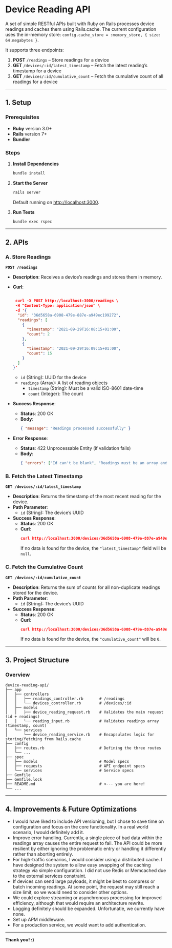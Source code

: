 
# Device Reading API

A set of simple RESTful APIs built with Ruby on Rails processes device readings and caches them using Rails.cache. The current configuration uses the in-memory store: `config.cache_store = :memory_store, { size: 64.megabytes }`.

It supports three endpoints:

1. **POST** `/readings` – Store readings for a device  
2. **GET** `/devices/:id/latest_timestamp` – Fetch the latest reading’s timestamp for a device  
3. **GET** `/devices/:id/cumulative_count` – Fetch the cumulative count of all readings for a device  

---

## 1. Setup

### Prerequisites

- **Ruby** version 3.0+
- **Rails** version 7+
- **Bundler** 

### Steps

1. **Install Dependencies**  
   ```bash
   bundle install
   ```

2. **Start the Server**  
   ```bash
   rails server
   ```
   Default running on [http://localhost:3000](http://localhost:3000).

3. **Run Tests**
   ```bash
   bundle exec rspec
   ```

---

## 2. APIs

### A. Store Readings

**`POST /readings`**  
- **Description**: Receives a device’s readings and stores them in memory.  
- **Curl**:
  ```json
  
   curl -X POST http://localhost:3000/readings \
   -H "Content-Type: application/json" \
   -d '{
    "id": "36d5658a-6908-479e-887e-a949ec199272",
    "readings": [
      {
        "timestamp": "2021-09-29T16:08:15+01:00",
        "count": 2
      },
      {
        "timestamp": "2021-09-29T16:09:15+01:00",
        "count": 15
      }
    ]
  }'
  ```
  - `id` (String): UUID for the device
  - `readings` (Array): A list of reading objects
    - `timestamp` (String): Must be a valid ISO-8601 date-time
    - `count` (Integer): The count

- **Success Response**:  
  - **Status**: 200 OK  
  - **Body**:
    ```json
    { "message": "Readings processed successfully" }
    ```
- **Error Response**:  
  - **Status**: 422 Unprocessable Entity (if validation fails)  
  - **Body**:
    ```json
    { "errors": ["Id can't be blank", "Readings must be an array and cannot be empty"] }
    ```

### B. Fetch the Latest Timestamp

**`GET /devices/:id/latest_timestamp`**  
- **Description**: Returns the timestamp of the most recent reading for the device.  
- **Path Parameter**:
  - `id` (String): The device’s UUID
- **Success Response**:  
  - **Status**: 200 OK  
  - **Curl**:
    ```json
    curl http://localhost:3000/devices/36d5658a-6908-479e-887e-a949ec199272/latest_timestamp
    ```
    If no data is found for the device, the `"latest_timestamp"` field will be `null`.

### C. Fetch the Cumulative Count

**`GET /devices/:id/cumulative_count`**  
- **Description**: Returns the sum of counts for all non-duplicate readings stored for the device.  
- **Path Parameter**:
  - `id` (String): The device’s UUID
- **Success Response**:  
  - **Status**: 200 OK  
  - **Curl**:
    ```json
    curl http://localhost:3000/devices/36d5658a-6908-479e-887e-a949ec199272/cumulative_count
    ```
    If no data is found for the device, the `"cumulative_count"` will be `0`.

---

## 3. Project Structure

### Overview

```
device-reading-api/
├── app
│   ├── controllers
│   │   ├── readings_controller.rb       # /readings
│   │   └── devices_controller.rb        # /devices/:id
│   ├── models
│   │   ├── device_reading_request.rb    # Validates the main request (id + readings)
│   │   └── reading_input.rb             # Validates readings array (timestamp, count)
│   └── services
│       └── device_reading_service.rb    # Encapsulates logic for storing/fetching from Rails.cache
├── config
│   ├── routes.rb                        # Defining the three routes
│   └── ...
├── spec
│   ├── models                           # Model specs
│   ├── requests                         # API endpoint specs
│   └── services                         # Service specs
├── Gemfile
├── Gemfile.lock
├── README.md                            # <--- you are here!
└── ...
```
---

## 4. Improvements & Future Optimizations

- I would have liked to include API versioning, but I chose to save time on configuration and focus on the core functionality. In a real world scenario, I would definitely add it.
- Improve error handling. Currently, a single piece of bad data within the readings array causes the entire request to fail. The API could be more resilient by either ignoring the problematic entry or handling it differently rather than aborting entirely.
- For high-traffic scenarios, I would consider using a distributed cache. I have designed the system to allow easy swapping of the caching strategy via simple configuration. I did not use Redis or Memcached due to the external services constraint.
- If devices can send large payloads, it might be best to compress or batch incoming readings. At some point, the request may still reach a size limit, so we would need to consider other options.
- We could explore streaming or asynchronous processing for improved efficiency, although that would require an architecture rewrite.
- Logging definitely should be expanded. Unfortunatle, we currently have none.
- Set up APM middleware.
- For a production service, we would want to add authentication.
---

**Thank you! :)**